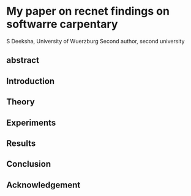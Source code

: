 # My paper on recnet findings on softwarre carpentary
S Deeksha, University of Wuerzburg
Second author, second university
## abstract

## Introduction

## Theory

## Experiments

## Results

## Conclusion

## Acknowledgement

